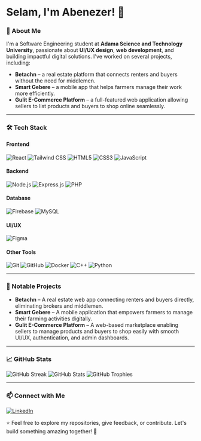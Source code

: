 # Selam, I'm Abenezer! 👋

### 🚀 About Me
I'm a Software Engineering student at **Adama Science and Technology University**, passionate about **UI/UX design**, **web development**, and building impactful digital solutions. I've worked on several projects, including:

- **Betachn** – a real estate platform that connects renters and buyers without the need for middlemen.
- **Smart Gebere** – a mobile app that helps farmers manage their work more efficiently.
- **Gulit E-Commerce Platform** – a full-featured web application allowing sellers to list products and buyers to shop online seamlessly.

---

### 🛠 Tech Stack

#### Frontend
![React](https://img.shields.io/badge/React-20232A?style=for-the-badge&logo=react&logoColor=61DAFB) 
![Tailwind CSS](https://img.shields.io/badge/Tailwind_CSS-38B2AC?style=for-the-badge&logo=tailwind-css&logoColor=white) 
![HTML5](https://img.shields.io/badge/HTML5-E34F26?style=for-the-badge&logo=html5&logoColor=white) 
![CSS3](https://img.shields.io/badge/CSS3-1572B6?style=for-the-badge&logo=css3&logoColor=white) 
![JavaScript](https://img.shields.io/badge/JavaScript-F7DF1E?style=for-the-badge&logo=javascript&logoColor=black)

#### Backend
![Node.js](https://img.shields.io/badge/Node.js-339933?style=for-the-badge&logo=node.js&logoColor=white) 
![Express.js](https://img.shields.io/badge/Express.js-000000?style=for-the-badge&logo=express&logoColor=white)
![PHP](https://img.shields.io/badge/PHP-777BB4?style=for-the-badge&logo=php&logoColor=white)

#### Database
![Firebase](https://img.shields.io/badge/Firebase-FFCA28?style=for-the-badge&logo=firebase&logoColor=black) 
![MySQL](https://img.shields.io/badge/MySQL-4479A1?style=for-the-badge&logo=mysql&logoColor=white)

#### UI/UX
![Figma](https://img.shields.io/badge/Figma-F24E1E?style=for-the-badge&logo=figma&logoColor=white)

#### Other Tools
![Git](https://img.shields.io/badge/Git-F05032?style=for-the-badge&logo=git&logoColor=white) 
![GitHub](https://img.shields.io/badge/GitHub-181717?style=for-the-badge&logo=github&logoColor=white) 
![Docker](https://img.shields.io/badge/Docker-2496ED?style=for-the-badge&logo=docker&logoColor=white)
![C++](https://img.shields.io/badge/C++-00599C?style=for-the-badge&logo=c%2B%2B&logoColor=white)
![Python](https://img.shields.io/badge/Python-3776AB?style=for-the-badge&logo=python&logoColor=white)

---

### 📌 Notable Projects

- **Betachn** – A real estate web app connecting renters and buyers directly, eliminating brokers and middlemen.
- **Smart Gebere** – A mobile application that empowers farmers to manage their farming activities digitally.
- **Gulit E-Commerce Platform** – A web-based marketplace enabling sellers to manage products and buyers to shop easily with smooth UI/UX, authentication, and admin dashboards.

---

### 📈 GitHub Stats

![GitHub Streak](https://streak-stats.demolab.com/?user=Archon-3&theme=radical&hide_border=true)
![GitHub Stats](https://github-readme-stats.vercel.app/api?username=Archon-3&show_icons=true&theme=radical&hide_border=true)
![GitHub Trophies](https://github-profile-trophy.vercel.app/?username=Archon-3&theme=radical&no-bg=true&margin-w=15&row=1)

---

### 📫 Connect with Me

[![LinkedIn](https://img.shields.io/badge/-LinkedIn-blue?style=for-the-badge&logo=linkedin&logoColor=white)](https://linkedin.com/in/abenezer-abebe-0b592a358/)

⭐️ Feel free to explore my repositories, give feedback, or contribute. Let's build something amazing together! 🚀
